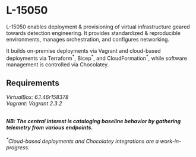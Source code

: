# L-15050
L-15050 enables deployment & provisioning of virtual infrastructure geared towards detection engineering. It provides standardized & reproducible environments, manages orchestration, and configures networking.

It builds on-premise deployments via Vagrant and cloud-based deployments via Terraform<sup>\*</sup>, Bicep<sup>\*</sup>, and CloudFormation<sup>*</sup>, while software management is controlled via Chocolatey.

## Requirements

_VirtualBox: 6.1.46r158378<br>
Vagrant: Vagrant 2.3.2_

<br>
<b><i>NB: The central interest is cataloging baseline behavior by gathering telemetry from various endpoints.</i></b>
<br><br>
<i><sup>*</sup>Cloud-based deployments and Chocolatey integrations are a work-in-progress.</i>
